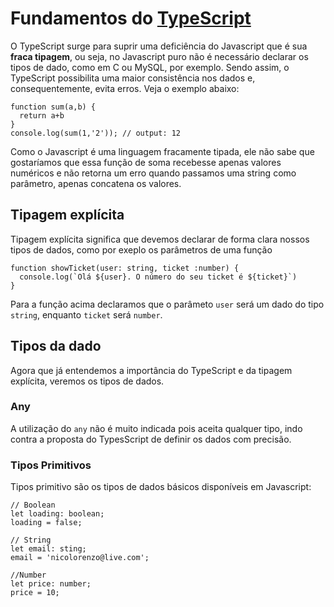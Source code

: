 # Fundamentos do [TypeScript](https://www.typescriptlang.org/)

O TypeScript surge para suprir uma deficiência do Javascript que é sua **fraca tipagem**, ou seja, no Javascript puro não é necessário declarar os tipos de dado, como em C ou MySQL, por exemplo. Sendo assim, o TypeScript possibilita uma maior consistência nos dados e, consequentemente, evita erros. Veja o exemplo abaixo:

```
function sum(a,b) {
  return a+b
}
console.log(sum(1,'2')); // output: 12
```

Como o Javascript é uma linguagem fracamente tipada, ele não sabe que gostaríamos que essa função de soma recebesse apenas valores numéricos e não retorna um erro quando passamos uma string como parâmetro, apenas concatena os valores.

## Tipagem explícita

Tipagem explícita significa que devemos declarar de forma clara nossos tipos de dados, como por exeplo os parâmetros de uma função

```
function showTicket(user: string, ticket :number) {
  console.log(`Olá ${user}. O número do seu ticket é ${ticket}`)
}
```

Para a função acima declaramos que o parâmeto `user` será um dado do tipo `string`, enquanto `ticket` será `number`.

## Tipos da dado

Agora que já entendemos a importância do TypeScript e da tipagem explícita, veremos os tipos de dados.

### Any

A utilização do `any` não é muito indicada pois aceita qualquer tipo, indo contra a proposta do TypesScript de definir os dados com precisão.

### Tipos Primitivos

Tipos primitivo são os tipos de dados básicos disponíveis em Javascript:

```
// Boolean
let loading: boolean;
loading = false;

// String
let email: sting;
email = 'nicolorenzo@live.com';

//Number
let price: number;
price = 10;
```
